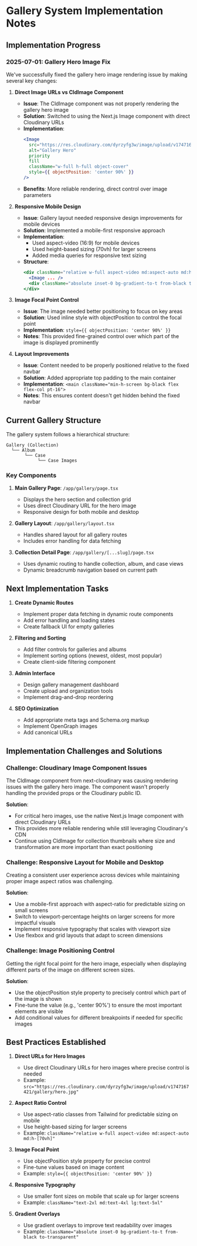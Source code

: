 # Gallery System Implementation Notes

## Implementation Progress

### 2025-07-01: Gallery Hero Image Fix

We've successfully fixed the gallery hero image rendering issue by making several key changes:

1. **Direct Image URLs vs CldImage Component**
   - **Issue**: The CldImage component was not properly rendering the gallery hero image
   - **Solution**: Switched to using the Next.js Image component with direct Cloudinary URLs
   - **Implementation**: 
     ```jsx
     <Image 
       src="https://res.cloudinary.com/dyrzyfg3w/image/upload/v1747167421/gallery/hero.jpg" 
       alt="Gallery Hero" 
       priority 
       fill
       className="w-full h-full object-cover"
       style={{ objectPosition: 'center 90%' }}
     />
     ```
   - **Benefits**: More reliable rendering, direct control over image parameters

2. **Responsive Mobile Design**
   - **Issue**: Gallery layout needed responsive design improvements for mobile devices
   - **Solution**: Implemented a mobile-first responsive approach
   - **Implementation**:
     - Used aspect-video (16:9) for mobile devices
     - Used height-based sizing (70vh) for larger screens
     - Added media queries for responsive text sizing
   - **Structure**:
     ```jsx
     <div className="relative w-full aspect-video md:aspect-auto md:h-[70vh]">
       <Image ... />
       <div className="absolute inset-0 bg-gradient-to-t from-black to-transparent" />
     </div>
     ```

3. **Image Focal Point Control**
   - **Issue**: The image needed better positioning to focus on key areas
   - **Solution**: Used inline style with objectPosition to control the focal point
   - **Implementation**: `style={{ objectPosition: 'center 90%' }}`
   - **Notes**: This provided fine-grained control over which part of the image is displayed prominently

4. **Layout Improvements**
   - **Issue**: Content needed to be properly positioned relative to the fixed navbar
   - **Solution**: Added appropriate top padding to the main container
   - **Implementation**: `<main className="min-h-screen bg-black flex flex-col pt-16">`
   - **Notes**: This ensures content doesn't get hidden behind the fixed navbar

## Current Gallery Structure

The gallery system follows a hierarchical structure:

```
Gallery (Collection)
  └── Album
       └── Case
            └── Case Images
```

### Key Components

1. **Main Gallery Page**: `/app/gallery/page.tsx`
   - Displays the hero section and collection grid
   - Uses direct Cloudinary URL for the hero image
   - Responsive design for both mobile and desktop

2. **Gallery Layout**: `/app/gallery/layout.tsx`
   - Handles shared layout for all gallery routes
   - Includes error handling for data fetching

3. **Collection Detail Page**: `/app/gallery/[...slug]/page.tsx`
   - Uses dynamic routing to handle collection, album, and case views
   - Dynamic breadcrumb navigation based on current path

## Next Implementation Tasks

1. **Create Dynamic Routes**
   - Implement proper data fetching in dynamic route components
   - Add error handling and loading states
   - Create fallback UI for empty galleries

2. **Filtering and Sorting**
   - Add filter controls for galleries and albums
   - Implement sorting options (newest, oldest, most popular)
   - Create client-side filtering component

3. **Admin Interface**
   - Design gallery management dashboard
   - Create upload and organization tools
   - Implement drag-and-drop reordering

4. **SEO Optimization**
   - Add appropriate meta tags and Schema.org markup
   - Implement OpenGraph images
   - Add canonical URLs

## Implementation Challenges and Solutions

### Challenge: Cloudinary Image Component Issues

The CldImage component from next-cloudinary was causing rendering issues with the gallery hero image. The component wasn't properly handling the provided props or the Cloudinary public ID.

**Solution**:
- For critical hero images, use the native Next.js Image component with direct Cloudinary URLs
- This provides more reliable rendering while still leveraging Cloudinary's CDN
- Continue using CldImage for collection thumbnails where size and transformation are more important than exact positioning

### Challenge: Responsive Layout for Mobile and Desktop

Creating a consistent user experience across devices while maintaining proper image aspect ratios was challenging.

**Solution**:
- Use a mobile-first approach with aspect-ratio for predictable sizing on small screens
- Switch to viewport-percentage heights on larger screens for more impactful visuals
- Implement responsive typography that scales with viewport size
- Use flexbox and grid layouts that adapt to screen dimensions

### Challenge: Image Positioning Control

Getting the right focal point for the hero image, especially when displaying different parts of the image on different screen sizes.

**Solution**:
- Use the objectPosition style property to precisely control which part of the image is shown
- Fine-tune the value (e.g., 'center 90%') to ensure the most important elements are visible
- Add conditional values for different breakpoints if needed for specific images

## Best Practices Established

1. **Direct URLs for Hero Images**
   - Use direct Cloudinary URLs for hero images where precise control is needed
   - Example: `src="https://res.cloudinary.com/dyrzyfg3w/image/upload/v1747167421/gallery/hero.jpg"`

2. **Aspect Ratio Control**
   - Use aspect-ratio classes from Tailwind for predictable sizing on mobile
   - Use height-based sizing for larger screens
   - Example: `className="relative w-full aspect-video md:aspect-auto md:h-[70vh]"`

3. **Image Focal Point**
   - Use objectPosition style property for precise control
   - Fine-tune values based on image content
   - Example: `style={{ objectPosition: 'center 90%' }}`

4. **Responsive Typography**
   - Use smaller font sizes on mobile that scale up for larger screens
   - Example: `className="text-2xl md:text-4xl lg:text-5xl"`

5. **Gradient Overlays**
   - Use gradient overlays to improve text readability over images
   - Example: `className="absolute inset-0 bg-gradient-to-t from-black to-transparent"`